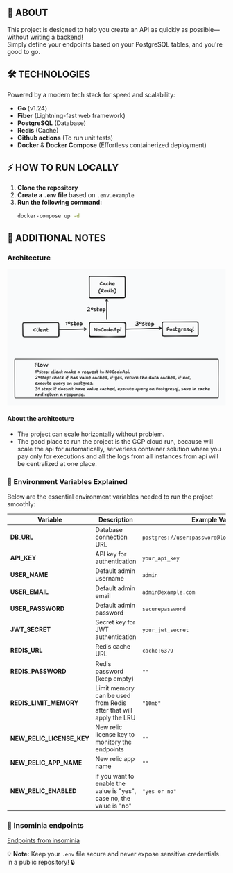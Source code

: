 ## 🚀 ABOUT

This project is designed to help you create an API as quickly as possible—without writing a backend!  
Simply define your endpoints based on your PostgreSQL tables, and you're good to go.

## 🛠 TECHNOLOGIES

Powered by a modern tech stack for speed and scalability:

- **Go** (v1.24)
- **Fiber** (Lightning-fast web framework)
- **PostgreSQL** (Database)
- **Redis** (Cache)
- **Github actions** (To run unit tests)
- **Docker** & **Docker Compose** (Effortless containerized deployment)

## ⚡ HOW TO RUN LOCALLY

1. **Clone the repository**
2. **Create a `.env` file** based on `.env.example`
3. **Run the following command:**
   ```sh
   docker-compose up -d
   ```

## 📌 ADDITIONAL NOTES

### Architecture

![Architecture](./archeticture.png "Architecture")

#### About the architecture

- The project can scale horizontally without problem.
- The good place to run the project is the GCP cloud run, because will scale the api for automatically, serverless container solution where you pay only for executions and all the logs from all instances from api will be centralized at one place.

### 🔑 Environment Variables Explained

Below are the essential environment variables needed to run the project smoothly:

| Variable                  | Description                                                          | Example Value                                    |
| ------------------------- | -------------------------------------------------------------------- | ------------------------------------------------ |
| **DB_URL**                | Database connection URL                                              | `postgres://user:password@localhost:5432/dbname` |
| **API_KEY**               | API key for authentication                                           | `your_api_key`                                   |
| **USER_NAME**             | Default admin username                                               | `admin`                                          |
| **USER_EMAIL**            | Default admin email                                                  | `admin@example.com`                              |
| **USER_PASSWORD**         | Default admin password                                               | `securepassword`                                 |
| **JWT_SECRET**            | Secret key for JWT authentication                                    | `your_jwt_secret`                                |
| **REDIS_URL**             | Redis cache URL                                                      | `cache:6379`                                     |
| **REDIS_PASSWORD**        | Redis password (keep empty)                                          | `""`                                             |
| **REDIS_LIMIT_MEMORY**    | Limit memory can be used from Redis after that will apply the LRU    | `"10mb"`                                         |
| **NEW_RELIC_LICENSE_KEY** | New relic license key to monitory the endpoints                      | `""`                                             |
| **NEW_RELIC_APP_NAME**    | New relic app name                                                   | `""`                                             |
| **NEW_RELIC_ENABLED**     | if you want to enable the value is "yes", case no, the value is "no" | `"yes or no"`                                    |

### 🔑 Insominia endpoints

[Endpoints from insominia](./nocode-api-Insomnia.json)

💡 **Note:** Keep your `.env` file secure and never expose sensitive credentials in a public repository! 🔒
